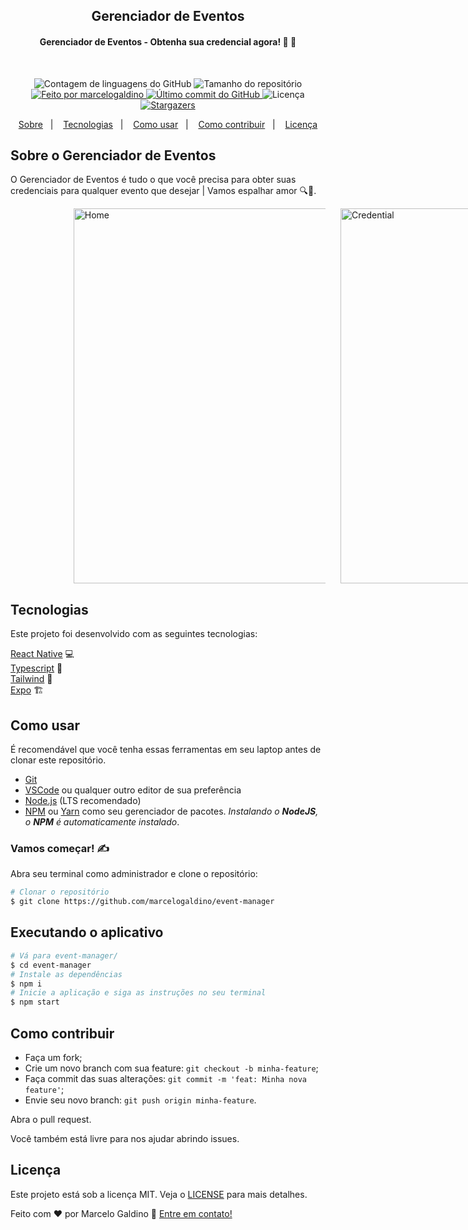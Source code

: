 <h2 align="center">
  Gerenciador de Eventos
</h2>

<h4 align="center"> 
	Gerenciador de Eventos -  Obtenha sua credencial agora! 🪪 💜
</h4>

<br/>

<p align="center">
  <img alt="Contagem de linguagens do GitHub" src="https://img.shields.io/github/languages/count/marcelogaldino/event-manager?color=%2304D361">

  <img alt="Tamanho do repositório" src="https://img.shields.io/github/repo-size/marcelogaldino/event-manager">
	
  <a href="https://www.linkedin.com/in/marcelogaldino/">
    <img alt="Feito por marcelogaldino" src="https://img.shields.io/badge/feita%20por-marcelogaldino-%2304D361">
  </a>

  <a href="https://github.com/marcelogaldino/event-manager/commits/master">
    <img alt="Último commit do GitHub" src="https://img.shields.io/github/last-commit/marcelogaldino/event-manager">
  </a>

  <img alt="Licença" src="https://img.shields.io/badge/license-MIT-brightgreen">
   <a href="https://github.com/marcelogaldino/event-manager/stargazers">
    <img alt="Stargazers" src="https://img.shields.io/github/stars/marcelogaldino/event-manager?style=social">
  </a>
</p>

<p align="center">
  <a href="#sobre-o-gerenciador-de-eventos">Sobre</a>&nbsp;&nbsp;&nbsp;|&nbsp;&nbsp;&nbsp;
  <a href="#tecnologias">Tecnologias</a>&nbsp;&nbsp;&nbsp;|&nbsp;&nbsp;&nbsp;
  <a href="#como-usar">Como usar</a>&nbsp;&nbsp;&nbsp;|&nbsp;&nbsp;&nbsp;
  <a href="#como-contribuir">Como contribuir</a>&nbsp;&nbsp;&nbsp;|&nbsp;&nbsp;&nbsp;
  <a href="#licença">Licença</a>
</p>

## Sobre o Gerenciador de Eventos

O Gerenciador de Eventos é tudo o que você precisa para obter suas credenciais para qualquer evento que desejar | Vamos espalhar amor 🔍💜.

<div style="display: flex; flex-direction: row; justfy-content: space-around; align-items: center; margin-left: 20%; gap: 24px">
    <img alt="Home" height="600" src="https://github.com/marcelogaldino/event-manager/assets/13842365/0318d6dc-8e74-4cd8-8382-c276ba6562ac">
    <img alt="Credential" height="600" src="https://github.com/marcelogaldino/event-manager/assets/13842365/c4788207-730a-4234-a803-412e77d3aab3">
</div>

## Tecnologias

Este projeto foi desenvolvido com as seguintes tecnologias:

[React Native][reactnative] 💻 </br>
[Typescript][typescript] 📘 </br>
[Tailwind][tailwind] 💅 </br>
[Expo][expo] 🏗️ </br>

## Como usar

É recomendável que você tenha essas ferramentas em seu laptop antes de clonar este repositório.

- [Git](https://git-scm.com)
- [VSCode](https://code.visualstudio.com/) ou qualquer outro editor de sua preferência
- [Node.js](https://nodejs.org/) (LTS recomendado)
- [NPM](https://www.npmjs.com/) ou [Yarn](https://yarnpkg.com/) como seu gerenciador de pacotes. _Instalando o **NodeJS**, o **NPM** é automaticamente instalado_.

### Vamos começar! ✍

Abra seu terminal como administrador e clone o repositório:

```bash
# Clonar o repositório
$ git clone https://github.com/marcelogaldino/event-manager
```

## Executando o aplicativo

```bash
# Vá para event-manager/
$ cd event-manager
# Instale as dependências
$ npm i
# Inicie a aplicação e siga as instruções no seu terminal
$ npm start
```

## Como contribuir

- Faça um fork;
- Crie um novo branch com sua feature: `git checkout -b minha-feature`;
- Faça commit das suas alterações: `git commit -m 'feat: Minha nova feature'`;
- Envie seu novo branch: `git push origin minha-feature`.

Abra o pull request.

Você também está livre para nos ajudar abrindo issues.

## Licença

Este projeto está sob a licença MIT. Veja o [LICENSE](https://github.com/marcelogaldino/event-manager/blob/main/LICENSE) para mais detalhes.

Feito com ♥ por Marcelo Galdino :wave: [Entre em contato!](https://www.linkedin.com/in/marcelogaldino/)

[typescript]: https://www.typescriptlang.org/
[react]: https://reactjs.org/
[tailwind]: https://tailwindcss.com/
[reactnative]: https://reactnative.dev/
[expo]: https://expo.dev/
